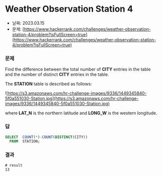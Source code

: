 # Weather Observation Station 4

- 날짜: 2023.03.15
- 문제: [https://www.hackerrank.com/challenges/weather-observation-station-4/problem?isFullScreen=true](https://www.hackerrank.com/challenges/weather-observation-station-4/problem?isFullScreen=true)

### 문제

Find the difference between the total number of **CITY** entries in the table and the number of distinct **CITY** entries in the table.

The **STATION** table is described as follows:

![https://s3.amazonaws.com/hr-challenge-images/9336/1449345840-5f0a551030-Station.jpg](https://s3.amazonaws.com/hr-challenge-images/9336/1449345840-5f0a551030-Station.jpg)

where **LAT_N** is the northern latitude and **LONG_W** is the western longitude.

### 답

```sql
SELECT  COUNT(*)-COUNT(DISTINCT(CITY))
  FROM  STATION;
```

### 결과

```
# result
13
```